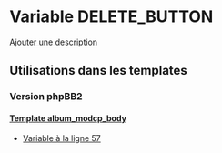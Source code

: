 # Variable DELETE_BUTTON
[Ajouter une description](https://fa-tvars.appspot.com/var/DELETE_BUTTON)

## Utilisations dans les templates

### Version phpBB2

#### [Template album_modcp_body](subsilver/album_modcp_body.md)
* [Variable &agrave; la ligne 57](../subsilver/album_modcp_body.tpl#L57)